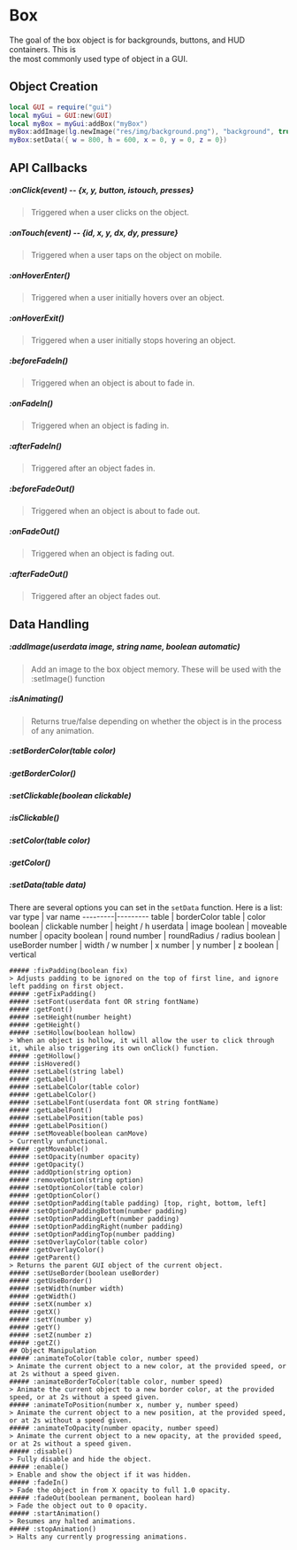 # Box
The goal of the box object is for backgrounds, buttons, and HUD containers. This is<br>
the most commonly used type of object in a GUI.
## Object Creation
```lua
local GUI = require("gui")
local myGui = GUI:new(GUI)
local myBox = myGui:addBox("myBox")
myBox:addImage(lg.newImage("res/img/background.png"), "background", true)
myBox:setData({ w = 800, h = 600, x = 0, y = 0, z = 0})
```
## API Callbacks
##### :onClick(event) -- {x, y, button, istouch, presses}
> Triggered when a user clicks on the object.
##### :onTouch(event) -- {id, x, y, dx, dy, pressure}
> Triggered when a user taps on the object on mobile.
##### :onHoverEnter()
> Triggered when a user initially hovers over an object.
##### :onHoverExit()
> Triggered when a user initially stops hovering an object.
##### :beforeFadeIn()
> Triggered when an object is about to fade in.
##### :onFadeIn()
> Triggered when an object is fading in.
##### :afterFadeIn()
> Triggered after an object fades in.
##### :beforeFadeOut()
> Triggered when an object is about to fade out.
##### :onFadeOut()
> Triggered when an object is fading out.
##### :afterFadeOut()
> Triggered after an object fades out.
## Data Handling
##### :addImage(userdata image, string name, boolean automatic)
> Add an image to the box object memory. These will be used with the :setImage() function
##### :isAnimating()
> Returns true/false depending on whether the object is in the process of any animation.
##### :setBorderColor(table color)
##### :getBorderColor()
##### :setClickable(boolean clickable)
##### :isClickable()
##### :setColor(table color)
##### :getColor()
##### :setData(table data)
There are several options you can set in the `setData` function. Here is a list:
var type | var name
---------|---------
table | borderColor
table | color
boolean | clickable
number | height / h
userdata | image
boolean | moveable
number | opacity
boolean | round
number | roundRadius / radius
boolean | useBorder
number | width / w
number | x
number | y
number | z
boolean | vertical
```
##### :fixPadding(boolean fix)
> Adjusts padding to be ignored on the top of first line, and ignore left padding on first object.
##### :getFixPadding()
##### :setFont(userdata font OR string fontName)
##### :getFont()
##### :setHeight(number height)
##### :getHeight()
##### :setHollow(boolean hollow)
> When an object is hollow, it will allow the user to click through it, while also triggering its own onClick() function.
##### :getHollow()
##### :isHovered()
##### :setLabel(string label)
##### :getLabel()
##### :setLabelColor(table color)
##### :getLabelColor()
##### :setLabelFont(userdata font OR string fontName)
##### :getLabelFont()
##### :setLabelPosition(table pos)
##### :getLabelPosition()
##### :setMoveable(boolean canMove)
> Currently unfunctional.
##### :getMoveable()
##### :setOpacity(number opacity)
##### :getOpacity()
##### :addOption(string option)
##### :removeOption(string option)
##### :setOptionColor(table color)
##### :getOptionColor()
##### :setOptionPadding(table padding) [top, right, bottom, left]
##### :setOptionPaddingBottom(number padding)
##### :setOptionPaddingLeft(number padding)
##### :setOptionPaddingRight(number padding)
##### :setOptionPaddingTop(number padding)
##### :setOverlayColor(table color)
##### :getOverlayColor()
##### :getParent()
> Returns the parent GUI object of the current object.
##### :setUseBorder(boolean useBorder)
##### :getUseBorder()
##### :setWidth(number width)
##### :getWidth()
##### :setX(number x)
##### :getX()
##### :setY(number y)
##### :getY()
##### :setZ(number z)
##### :getZ()
## Object Manipulation
##### :animateToColor(table color, number speed)
> Animate the current object to a new color, at the provided speed, or at 2s without a speed given.
##### :animateBorderToColor(table color, number speed)
> Animate the current object to a new border color, at the provided speed, or at 2s without a speed given.
##### :animateToPosition(number x, number y, number speed)
> Animate the current object to a new position, at the provided speed, or at 2s without a speed given.
##### :animateToOpacity(number opacity, number speed)
> Animate the current object to a new opacity, at the provided speed, or at 2s without a speed given.
##### :disable()
> Fully disable and hide the object.
##### :enable()
> Enable and show the object if it was hidden.
##### :fadeIn()
> Fade the object in from X opacity to full 1.0 opacity.
##### :fadeOut(boolean permanent, boolean hard)
> Fade the object out to 0 opacity.
##### :startAnimation()
> Resumes any halted animations.
##### :stopAnimation()
> Halts any currently progressing animations.